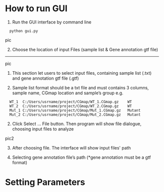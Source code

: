 How to run GUI
==============

1. Run the GUI interface by command line

```
  python gui.py
```
pic

2. Choose the location of input Files (sample list & Gene annotation gtf file)
--------------------------------------
pic

1) This section let users to select input files, containing sample list (.txt) and gene annotation gtf file (.gtf)

1)	Sample list format should be a txt file and must contains 3 columns, sample name, CGmap location and sample’s group
e.g. 
```
  WT_1	C:/Users/usrname/project/CGmap/WT_1.CGmap.gz	WT
  WT_2	C:/Users/usrname/project/CGmap/WT_2.CGmap.gz	WT
  Mut_1	C:/Users/usrname/project/CGmap/Mut_1.CGmap.gz	Mutant
  Mut_2	C:/Users/usrname/project/CGmap/Mut_2.CGmap.gz	Mutant
```
2)	Click Select … File button. Then program will show file dialogue, choosing input files to analyze

pic2


3)	After choosing file. The interface will show input files' path 

4)	Selecting gene annotation file’s path (*gene annotation must be a gtf format) 


Setting Parameters 
==================


